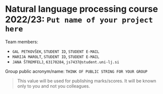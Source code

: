 # Natural language processing course 2022/23: `Put name of your project here`

Team members:
 * `GAL PETKOVŠEK`, `STUDENT ID`, `STUDENT E-MAIL`
 * `MARIJA MAROLT`, `STUDENT ID`, `STUDENT E-MAIL`
 * `JANA ŠTREMFELJ`, `63170284`, `js7437@student.uni-lj.si`
 
Group public acronym/name: `THINK OF PUBLIC STRING FOR YOUR GROUP`
 > This value will be used for publishing marks/scores. It will be known only to you and not you colleagues.
